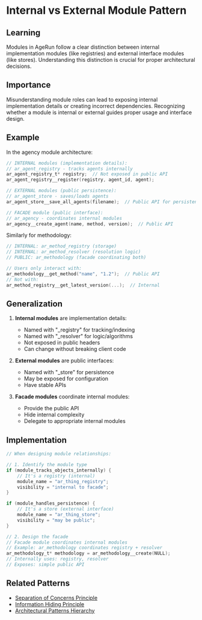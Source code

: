 # Internal vs External Module Pattern

## Learning
Modules in AgeRun follow a clear distinction between internal implementation modules (like registries) and external interface modules (like stores). Understanding this distinction is crucial for proper architectural decisions.

## Importance
Misunderstanding module roles can lead to exposing internal implementation details or creating incorrect dependencies. Recognizing whether a module is internal or external guides proper usage and interface design.

## Example
In the agency module architecture:
```c
// INTERNAL modules (implementation details):
// ar_agent_registry - tracks agents internally
ar_agent_registry_t* registry;  // Not exposed in public API
ar_agent_registry__register(registry, agent_id, agent);

// EXTERNAL modules (public persistence):
// ar_agent_store - saves/loads agents  
ar_agent_store__save_all_agents(filename);  // Public API for persistence

// FACADE module (public interface):
// ar_agency - coordinates internal modules
ar_agency__create_agent(name, method, version);  // Public API
```

Similarly for methodology:
```c
// INTERNAL: ar_method_registry (storage)
// INTERNAL: ar_method_resolver (resolution logic)  
// PUBLIC: ar_methodology (facade coordinating both)

// Users only interact with:
ar_methodology__get_method("name", "1.2");  // Public API
// Not with:
ar_method_registry__get_latest_version(...);  // Internal
```

## Generalization
1. **Internal modules** are implementation details:
   - Named with "_registry" for tracking/indexing
   - Named with "_resolver" for logic/algorithms
   - Not exposed in public headers
   - Can change without breaking client code

2. **External modules** are public interfaces:
   - Named with "_store" for persistence
   - May be exposed for configuration
   - Have stable APIs

3. **Facade modules** coordinate internal modules:
   - Provide the public API
   - Hide internal complexity
   - Delegate to appropriate internal modules

## Implementation
```c
// When designing module relationships:

// 1. Identify the module type
if (module_tracks_objects_internally) {
    // It's a registry (internal)
    module_name = "ar_thing_registry";  
    visibility = "internal to facade";
}

if (module_handles_persistence) {
    // It's a store (external interface)
    module_name = "ar_thing_store";
    visibility = "may be public";
}

// 2. Design the facade
// Facade module coordinates internal modules
// Example: ar_methodology coordinates registry + resolver
ar_methodology_t* methodology = ar_methodology__create(NULL);
// Internally uses: registry, resolver
// Exposes: simple public API
```

## Related Patterns
- [Separation of Concerns Principle](separation-of-concerns-principle.md)
- [Information Hiding Principle](information-hiding-principle.md)
- [Architectural Patterns Hierarchy](architectural-patterns-hierarchy.md)